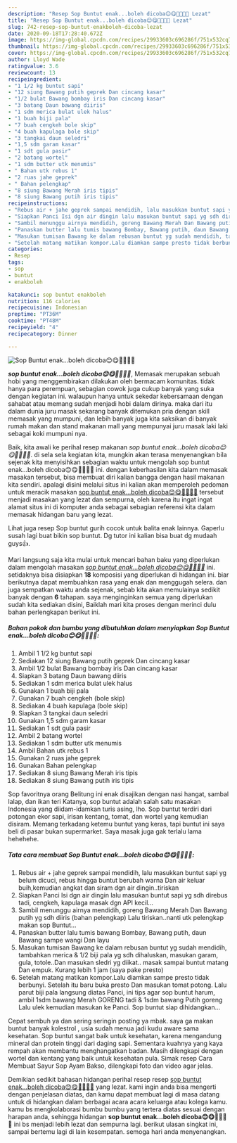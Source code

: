 ```yaml
---
description: "Resep Sop Buntut enak...boleh dicoba😊😋🐄🍖🍖🐄 Lezat"
title: "Resep Sop Buntut enak...boleh dicoba😊😋🐄🍖🍖🐄 Lezat"
slug: 742-resep-sop-buntut-enakboleh-dicoba-lezat
date: 2020-09-18T17:28:40.672Z
image: https://img-global.cpcdn.com/recipes/29933603c696286f/751x532cq70/sop-buntut-enakboleh-dicoba😊😋🐄🍖🍖🐄-foto-resep-utama.jpg
thumbnail: https://img-global.cpcdn.com/recipes/29933603c696286f/751x532cq70/sop-buntut-enakboleh-dicoba😊😋🐄🍖🍖🐄-foto-resep-utama.jpg
cover: https://img-global.cpcdn.com/recipes/29933603c696286f/751x532cq70/sop-buntut-enakboleh-dicoba😊😋🐄🍖🍖🐄-foto-resep-utama.jpg
author: Lloyd Wade
ratingvalue: 3.6
reviewcount: 13
recipeingredient:
- "1 1/2 kg buntut sapi"
- "12 siung Bawang putih geprek Dan cincang kasar"
- "1/2 bulat Bawang bombay iris Dan cincang kasar"
- "3 batang Daun bawang diiris"
- "1 sdm merica bulat ulek halus"
- "1 buah biji pala"
- "7 buah cengkeh bole skip"
- "4 buah kapulaga bole skip"
- "3 tangkai daun seledri"
- "1,5 sdm garam kasar"
- "1 sdt gula pasir"
- "2 batang wortel"
- "1 sdm butter utk menumis"
- " Bahan utk rebus 1"
- "2 ruas jahe geprek"
- " Bahan pelengkap"
- "8 siung Bawang Merah iris tipis"
- "8 siung Bawang putih iris tipis"
recipeinstructions:
- "Rebus air + jahe geprek sampai mendidih, lalu masukkan buntut sapi yg belum dicuci, rebus hingga buntut berubah warna Dan air keluar buih,kemudian angkat dan siram dgn air dingin..tiriskan"
- "Siapkan Panci Isi dgn air dingin lalu masukan buntut sapi yg sdh direbus tadi, cengkeh, kapulaga masak dgn API kecil..."
- "Sambil menunggu airnya mendidih, goreng Bawang Merah Dan Bawang putih yg sdh diiris (bahan pelengkap) Lalu tiriskan..nanti utk pelengkap makan sop Buntut..."
- "Panaskan butter lalu tumis bawang Bombay, Bawang putih, daun Bawang sampe wangi Dan layu"
- "Masukan tumisan Bawang ke dalam rebusan buntut yg sudah mendidih, tambahkan merica &amp; 1/2 biji pala yg sdh dihaluskan, masukan garam, gula, totole..Dan masukan sledri yg diikat.. masak sampai buntut matang Dan empuk. Kurang lebih 1 jam (saya pake presto)"
- "Setelah matang matikan kompor.Lalu diamkan sampe presto tidak berbunyi. Setelah itu baru buka presto Dan masukan tomat potong. Lalu parut biji pala langsung diatas Panci, ini tips agar sop buntut harum, ambil 1sdm bawang Merah GORENG tadi &amp; 1sdm bawang Putih goreng Lalu ulek kemudian masukan ke Panci. Sop buntut siap dihidangkan..."
categories:
- Resep
tags:
- sop
- buntut
- enakboleh

katakunci: sop buntut enakboleh 
nutrition: 116 calories
recipecuisine: Indonesian
preptime: "PT36M"
cooktime: "PT48M"
recipeyield: "4"
recipecategory: Dinner

---
```



![Sop Buntut enak...boleh dicoba😊😋🐄🍖🍖🐄](https://img-global.cpcdn.com/recipes/29933603c696286f/751x532cq70/sop-buntut-enakboleh-dicoba😊😋🐄🍖🍖🐄-foto-resep-utama.jpg)

<b><i>sop buntut enak...boleh dicoba😊😋🐄🍖🍖🐄</i></b>, Memasak merupakan sebuah hobi yang menggembirakan dilakukan oleh bermacam komunitas. tidak hanya para perempuan, sebagian cowok juga cukup banyak yang suka dengan kegiatan ini. walaupun hanya untuk sekedar kebersamaan dengan sahabat atau memang sudah menjadi hobi dalam dirinya. maka dari itu dalam dunia juru masak sekarang banyak ditemukan pria dengan skill memasak yang mumpuni, dan lebih banyak juga kita saksikan di banyak rumah makan dan stand makanan mall yang mempunyai juru masak laki laki sebagai koki mumpuni nya.

Baik, kita awali ke perihal resep makanan <i>sop buntut enak...boleh dicoba😊😋🐄🍖🍖🐄</i>. di sela sela kegiatan kita, mungkin akan terasa menyenangkan bila sejenak kita menyisihkan sebagian waktu untuk mengolah sop buntut enak...boleh dicoba😊😋🐄🍖🍖🐄 ini. dengan keberhasilan kita dalam memasak masakan tersebut, bisa membuat diri kalian bangga dengan hasil makanan kita sendiri. apalagi disini melalui situs ini kalian akan memperoleh pedoman untuk meracik masakan <u>sop buntut enak...boleh dicoba😊😋🐄🍖🍖🐄</u> tersebut menjadi masakan yang lezat dan sempurna, oleh karena itu ingat ingat alamat situs ini di komputer anda sebagai sebagian referensi kita dalam memasak hidangan baru yang lezat.

Lihat juga resep Sop buntut gurih cocok untuk balita enak lainnya. Gaperlu susah lagi buat bikin sop buntut. Dg tutor ini kalian bisa buat dg mudaah guys👍.


Mari langsung saja kita mulai untuk mencari bahan baku yang diperlukan dalam mengolah masakan <u><i>sop buntut enak...boleh dicoba😊😋🐄🍖🍖🐄</i></u> ini. setidaknya bisa disiapkan <b>18</b> komposisi yang diperlukan di hidangan ini. biar berikutnya dapat membuahkan rasa yang enak dan menggugah selera. dan juga sempatkan waktu anda sejenak, sebab kita akan memulainya sedikit banyak dengan <b>6</b> tahapan. saya menginginkan semua yang diperlukan sudah kita sediakan disini, Baiklah mari kita proses dengan merinci dulu bahan perlengkapan berikut ini.

<!--inarticleads1-->

##### Bahan pokok dan bumbu yang dibutuhkan dalam menyiapkan Sop Buntut enak...boleh dicoba😊😋🐄🍖🍖🐄:

1. Ambil 1 1/2 kg buntut sapi
1. Sediakan 12 siung Bawang putih geprek Dan cincang kasar
1. Ambil 1/2 bulat Bawang bombay iris Dan cincang kasar
1. Siapkan 3 batang Daun bawang diiris
1. Sediakan 1 sdm merica bulat ulek halus
1. Gunakan 1 buah biji pala
1. Gunakan 7 buah cengkeh (bole skip)
1. Sediakan 4 buah kapulaga (bole skip)
1. Siapkan 3 tangkai daun seledri
1. Gunakan 1,5 sdm garam kasar
1. Sediakan 1 sdt gula pasir
1. Ambil 2 batang wortel
1. Sediakan 1 sdm butter utk menumis
1. Ambil  Bahan utk rebus 1
1. Gunakan 2 ruas jahe geprek
1. Gunakan  Bahan pelengkap
1. Sediakan 8 siung Bawang Merah iris tipis
1. Sediakan 8 siung Bawang putih iris tipis


Sop favoritnya orang Belitung ini enak disajikan dengan nasi hangat, sambal lalap, dan ikan teri Katanya, sop buntut adalah salah satu masakan Indonesia yang diidam-idamkan turis asing, lho. Sop buntut terdiri dari potongan ekor sapi, irisan kentang, tomat, dan wortel yang kemudian disiram. Memang terkadang ketemu buntut yang keras, tapi buntut ini saya beli di pasar bukan supermarket. Saya masak juga gak terlalu lama hehehehe. 

<!--inarticleads2-->

##### Tata cara membuat Sop Buntut enak...boleh dicoba😊😋🐄🍖🍖🐄:

1. Rebus air + jahe geprek sampai mendidih, lalu masukkan buntut sapi yg belum dicuci, rebus hingga buntut berubah warna Dan air keluar buih,kemudian angkat dan siram dgn air dingin..tiriskan
1. Siapkan Panci Isi dgn air dingin lalu masukan buntut sapi yg sdh direbus tadi, cengkeh, kapulaga masak dgn API kecil...
1. Sambil menunggu airnya mendidih, goreng Bawang Merah Dan Bawang putih yg sdh diiris (bahan pelengkap) Lalu tiriskan..nanti utk pelengkap makan sop Buntut...
1. Panaskan butter lalu tumis bawang Bombay, Bawang putih, daun Bawang sampe wangi Dan layu
1. Masukan tumisan Bawang ke dalam rebusan buntut yg sudah mendidih, tambahkan merica &amp; 1/2 biji pala yg sdh dihaluskan, masukan garam, gula, totole..Dan masukan sledri yg diikat.. masak sampai buntut matang Dan empuk. Kurang lebih 1 jam (saya pake presto)
1. Setelah matang matikan kompor.Lalu diamkan sampe presto tidak berbunyi. Setelah itu baru buka presto Dan masukan tomat potong. Lalu parut biji pala langsung diatas Panci, ini tips agar sop buntut harum, ambil 1sdm bawang Merah GORENG tadi &amp; 1sdm bawang Putih goreng Lalu ulek kemudian masukan ke Panci. Sop buntut siap dihidangkan...


Cepat sembuh ya dan sering seringin posting ya mbak. saya ga makan buntut banyak kolestrol , usia sudah menua jadi kudu aware sama kesehatan. Sop buntut sangat baik untuk kesehatan, karena mengandung mineral dan protein tinggi dari daging sapi. Sementara kuahnya yang kaya rempah akan membantu menghangatkan badan. Masih dilengkapi dengan wortel dan kentang yang baik untuk kesehatan pula. Simak resep Cara Membuat Sayur Sop Ayam Bakso, dilengkapi foto dan video agar jelas. 

Demikian sedikit bahasan hidangan perihal resep resep <u>sop buntut enak...boleh dicoba😊😋🐄🍖🍖🐄</u> yang lezat. kami ingin anda bisa mengerti dengan penjelasan diatas, dan kamu dapat membuat lagi di masa datang untuk di hidangkan dalam berbagai acara acara keluarga atau kolega kamu. kamu bs mengkolaborasi bumbu bumbu yang tertera diatas sesuai dengan harapan anda, sehingga hidangan <b>sop buntut enak...boleh dicoba😊😋🐄🍖🍖🐄</b> ini bs menjadi lebih lezat dan sempurna lagi. berikut ulasan singkat ini, sampai bertemu lagi di lain kesempatan. semoga hari anda menyenangkan.
